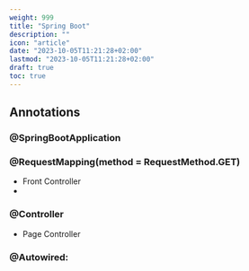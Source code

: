 ```yaml
---
weight: 999
title: "Spring Boot"
description: ""
icon: "article"
date: "2023-10-05T11:21:28+02:00"
lastmod: "2023-10-05T11:21:28+02:00"
draft: true
toc: true
---
```


## Annotations

### @SpringBootApplication

### @RequestMapping(method = RequestMethod.GET)

- Front Controller
- 

### @Controller

- Page Controller

### @Autowired: 